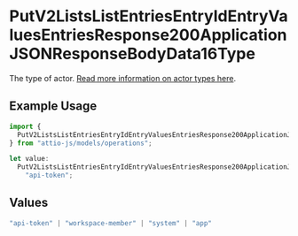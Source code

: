 # PutV2ListsListEntriesEntryIdEntryValuesEntriesResponse200ApplicationJSONResponseBodyData16Type

The type of actor. [Read more information on actor types here](/docs/actors).

## Example Usage

```typescript
import {
  PutV2ListsListEntriesEntryIdEntryValuesEntriesResponse200ApplicationJSONResponseBodyData16Type,
} from "attio-js/models/operations";

let value:
  PutV2ListsListEntriesEntryIdEntryValuesEntriesResponse200ApplicationJSONResponseBodyData16Type =
    "api-token";
```

## Values

```typescript
"api-token" | "workspace-member" | "system" | "app"
```